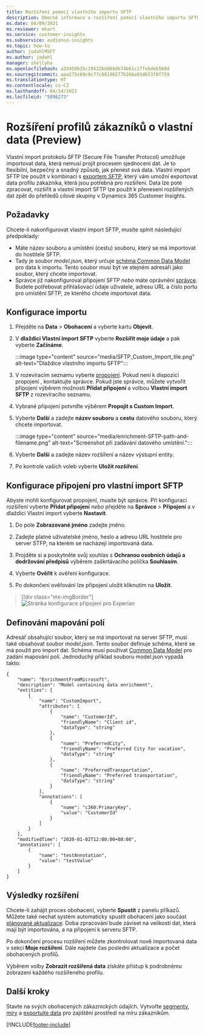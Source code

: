 ```yaml
---
title: Rozšíření pomocí vlastního importu SFTP
description: Obecné informace o rozšíření pomocí vlastního importu SFTP.
ms.date: 04/09/2021
ms.reviewer: mhart
ms.service: customer-insights
ms.subservice: audience-insights
ms.topic: how-to
author: jodahlMSFT
ms.author: jodahl
manager: shellyha
ms.openlocfilehash: a2d450635c19432bdd88db74b61c17febdeb568d
ms.sourcegitcommit: aaa275c60c0c77c88196277b266a91d653f8f759
ms.translationtype: HT
ms.contentlocale: cs-CZ
ms.lasthandoff: 04/14/2021
ms.locfileid: "5896273"
---
```

# <a name="enrich-customer-profiles-with-custom-data-preview"></a>Rozšíření profilů zákazníků o vlastní data (Preview)

Vlastní import protokolu SFTP (Secure File Transfer Protocol) umožňuje importovat data, která nemusí projít procesem sjednocení dat. Je to flexibilní, bezpečný a snadný způsob, jak přenést svá data. Vlastní import SFTP lze použít v kombinaci s [exportem SFTP](export-sftp.md), který vám umožní exportovat data profilu zákazníka, která jsou potřebná pro rozšíření. Data lze poté zpracovat, rozšířit a vlastní import SFTP lze použít k přenesení rozšířených dat zpět do přehledů cílové skupiny v Dynamics 365 Customer Insights.

## <a name="prerequisites"></a>Požadavky

Chcete-li nakonfigurovat vlastní import SFTP, musíte splnit následující předpoklady:

- Máte název souboru a umístění (cestu) souboru, který se má importovat do hostitele SFTP.
- Tady je soubor *model.json*, který určuje [schéma Common Data Model](/common-data-model/) pro data k importu. Tento soubor musí být ve stejném adresáři jako soubor, který chcete importovat.
- Správce již nakonfiguroval připojení SFTP *nebo* máte oprávnění [správce](permissions.md#administrator). Budete potřebovat přihlašovací údaje uživatele, adresu URL a číslo portu pro umístění SFTP, ze kterého chcete importovat data.


## <a name="configure-the-import"></a>Konfigurace importu

1. Přejděte na **Data** > **Obohacení** a vyberte kartu **Objevit**.

1. V **dlaždici Vlastní import SFTP** vyberte **Rozšířit moje údaje** a pak vyberte **Začínáme**.

   :::image type="content" source="media/SFTP_Custom_Import_tile.png" alt-text="Dlaždice vlastního importu SFTP":::

1. V rozevíracím seznamu vyberte [propojení](connections.md). Pokud není k dispozici propojení , kontaktujte správce. Pokud jste správce, můžete vytvořit připojení výběrem možnosti **Přidat připojení** a volbou **Vlastní import SFTP** z rozevíracího seznamu.

1. Vybrané připojení potvrďte výběrem **Propojit s Custom Import**.

1.  Vyberte **Další** a zadejte **název souboru** a **cestu** datového souboru, který chcete importovat.

    :::image type="content" source="media/enrichment-SFTP-path-and-filename.png" alt-text="Screenshot při zadávání datového umístění.":::

1. Vyberte **Další** a zadejte název rozšíření a název výstupní entity. 

1. Po kontrole vašich voleb vyberte **Uložit rozšíření**.

## <a name="configure-the-connection-for-sftp-custom-import"></a>Konfigurace připojení pro vlastní import SFTP 

Abyste mohli konfigurovat propojení, musíte být správce. Při konfiguraci rozšíření vyberte **Přidat připojení** *nebo* přejděte na **Správce** > **Připojení** a v dlaždici Vlastní import vyberte **Nastavit**.

1. Do pole **Zobrazované jméno** zadejte jméno.

1. Zadejte platné uživatelské jméno, heslo a adresu URL hostitele pro server STFP, na kterém se nacházejí importovaná data.

1. Projděte si a poskytněte svůj souhlas s **Ochranou osobních údajů a dodržování předpisů** výběrem zaškrtávacího políčka **Souhlasím**.

1. Vyberte **Ověřit** k ověření konfigurace.

1. Po dokončení ověřování lze připojení uložit kliknutím na **Uložit**.

> [!div class="mx-imgBorder"]
   > ![Stránka konfigurace připojení pro Experian](media/enrichment-SFTP-connection.png "Stránka konfigurace připojení pro Experian")


## <a name="defining-field-mappings"></a>Definování mapování polí 

Adresář obsahující soubor, který se má importovat na server SFTP, musí také obsahovat soubor *model.json*. Tento soubor definuje schéma, které se má použít pro import dat. Schéma musí používat [Common Data Model](/common-data-model/) pro zadání mapování polí. Jednoduchý příklad souboru model.json vypadá takto:

```
{
    "name": "EnrichmentFromMicrosoft",
    "description": "Model containing data enrichment",
    "entities": [
        {
            "name": "CustomImport",
            "attributes": [
                {
                    "name": "CustomerId",
                    "friendlyName": "Client id",
                    "dataType": "string"
                },
                {
                    "name": "PreferredCity",
                    "friendlyName": "Preferred City for vacation",
                    "dataType": "string"
                },
                {
                    "name": "PreferredTransportation",
                    "friendlyName": "Preferred transportation",
                    "dataType": "string"
                }
            ],
            "annotations": [
                {
                    "name": "c360:PrimaryKey",
                    "value": "CustomerId"
                }
            ]
        }
    ],
    "modifiedTime": "2020-01-02T12:00:00+08:00",
    "annotations": [
        {
            "name": "testAnnotation",
            "value": "testValue"
        }
    ]
}
```

## <a name="enrichment-results"></a>Výsledky rozšíření

Chcete-li zahájit proces obohacení, vyberte **Spustit** z panelu příkazů. Můžete také nechat systém automaticky spustit obohacení jako součást [plánované aktualizace](system.md#schedule-tab). Doba zpracování bude záviset na velikosti dat, která mají být importována, a na připojení k serveru SFTP.

Po dokončení procesu rozšíření můžete zkontrolovat nově importovaná data v sekci **Moje rozšíření**. Dále najdete čas poslední aktualizace a počet obohacených profilů.

Výběrem volby **Zobrazit rozšířená data** získáte přístup k podrobnému zobrazení každého rozšířeného profilu.

## <a name="next-steps"></a>Další kroky

Stavte na svých obohacených zákaznických údajích. Vytvořte [segmenty](segments.md), [míry](measures.md) a [exportujte data](export-destinations.md) pro zajištění prostředí na míru zákazníkům.

[!INCLUDE[footer-include](../includes/footer-banner.md)]
